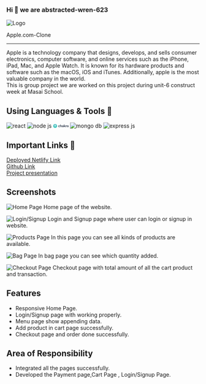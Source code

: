### Hi 👋 we are abstracted-wren-623


![Logo](https://i.postimg.cc/QNk7hLNg/photo-6228819687765031348-y.jpg)

Apple.com-Clone
<hr>
Apple is a technology company that designs, develops, and sells consumer electronics, computer software, and online services such as the iPhone, iPad, Mac, and Apple Watch. It is known for its hardware products and software such as the macOS, iOS and iTunes. Additionally, apple is the most valuable company in the world.

<br >
This is group project we are worked on this project during unit-6 construct week at Masai School.

## Using Languages & Tools 🧰
<img width="40px" src="https://reactjs.org/logo-og.png" alt="react"
/>
<img width="40px" src="https://images.g2crowd.com/uploads/product/image/large_detail/large_detail_f0b606abb6d19089febc9faeeba5bc05/nodejs-development-services.png" alt="node js"
 />
 <img width="40px" src="https://raw.githubusercontent.com/chakra-ui/chakra-ui/main/media/logo-colored@2x.png?raw=true" alt="chakra ui" />
 <img width="40px" src="https://miro.medium.com/max/512/1*doAg1_fMQKWFoub-6gwUiQ.png" alt="mongo db"/>
 <img width="40px" src="https://miro.medium.com/max/1400/1*XP-mZOrIqX7OsFInN2ngRQ.png" alt="express js"
 />

## Important Links 🔗
<a href="https://apple0.netlify.app/">Deployed Netlify Link</a>
<br>
<a href="https://github.com/sujeetcoder/abstracted-wren-623">Github Link</a>
<br>
<a href="https://drive.google.com/file/d/1rgOBSlrRNzM2KNVS27ahvDnYna8Jf10j/view">Project presentation</a>

## Screenshots


![Home Page](https://i.postimg.cc/tC38KPnD/Screenshot-2021-11-28-at-19-56-53-apple-com.png)
Home page of the website.

![Login/Signup](https://i.postimg.cc/1R6kzHbr/Screenshot-88.png)
Login and Signup page where user can login or signup in website. 


![Products Page](https://i.postimg.cc/XYhLdMCG/Screenshot-89.png)
In this page you can see all kinds of products are available.

![Bag Page](https://i.postimg.cc/6368Qqpd/Screenshot-90.png)
In bag page you can see which quantity added.

![Checkout Page](https://i.postimg.cc/fRjW0sF5/Screenshot-91.png)
Checkout page with total amount of all the cart product and transaction.

## Features
- Responsive Home Page.
- Login/Signup page with working properly.
- Menu page show appending data.
- Add product in cart page successfully.
- Checkout page and order done successfully. 

## Area of Responsibility

- Integrated all the pages successfully.
- Developed the Payment page,Cart Page , Login/Signup Page.
